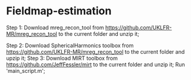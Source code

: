 # Fieldmap-estimation

Step 1: Download mreg_recon_tool from https://github.com/UKLFR-MR/mreg_recon_tool to the current folder and unzip it;

Step 2: Download SphericalHarmonics toolbox from https://github.com/UKLFR-MR/mreg_recon_tool to the current folder and upzip it;
Step 3: Download MIRT toolbox from https://github.com/JeffFessler/mirt to the current folder and unzip it;
Run 'main_script.m';

